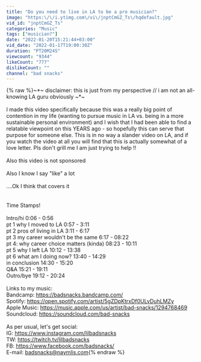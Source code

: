 ```yaml
---
title: "Do you need to live in LA to be a pro musician?"
image: "https:\/\/i.ytimg.com\/vi\/jnptCmGZ_Ts\/hqdefault.jpg"
vid_id: "jnptCmGZ_Ts"
categories: "Music"
tags: ["musician?"]
date: "2022-01-20T15:21:44+03:00"
vid_date: "2022-01-17T19:00:30Z"
duration: "PT20M24S"
viewcount: "9344"
likeCount: "777"
dislikeCount: ""
channel: "bad snacks"
---
```

{% raw %}~*~ disclaimer: this is just from my perspective // i am not an all-knowing LA guru obviously ~*~ <br /><br />I made this video specifically because this was a really big point of contention in my life (wanting to pursue music in LA vs. being in a more sustainable personal environment) and I wish that I had been able to find a relatable viewpoint on this YEARS ago - so hopefully this can serve that purpose for someone else. This is in no way a slander video on LA, and if you watch the video at all you will find that this is actually somewhat of a love letter. Pls don't grill me I am just trying to help !!<br /><br />Also this video is not sponsored<br /><br />Also I know I say &quot;like&quot; a lot <br /><br />....Ok I think that covers it<br /><br /><br />Time Stamps!<br /><br />Intro/hi 0:06 - 0:56<br />pt 1 why I moved to LA 0:57 - 3:11<br />pt 2 pros of living in LA 3:11 - 6:17<br />pt 3 my career wouldn't be the same 6:17 - 08:22<br />pt 4: why career choice matters (kinda) 08:23 - 10:11<br />pt 5 why I left LA 10:12 - 13:38<br />pt 6 what am I doing now? 13:40 - 14:29<br />in conclusion 14:30 - 15:20 <br />Q&amp;A 15:21 - 19:11<br />Outro/bye 19:12 - 20:24<br /><br />Links to my music: <br />Bandcamp: <a rel="nofollow" target="blank" href="https://badsnacks.bandcamp.com/">https://badsnacks.bandcamp.com/</a><br />Spotify: <a rel="nofollow" target="blank" href="https://open.spotify.com/artist/5gZDpKtrxDf0ULvDuhLMZy">https://open.spotify.com/artist/5gZDpKtrxDf0ULvDuhLMZy</a><br />Apple Music: <a rel="nofollow" target="blank" href="https://music.apple.com/us/artist/bad-snacks/1294768469">https://music.apple.com/us/artist/bad-snacks/1294768469</a><br />Soundcloud: <a rel="nofollow" target="blank" href="https://soundcloud.com/bad-snacks">https://soundcloud.com/bad-snacks</a><br /><br />As per usual, let's get social: <br />IG: <a rel="nofollow" target="blank" href="https://www.instagram.com/lilbadsnacks​​">https://www.instagram.com/lilbadsnacks​​</a> <br />TW: <a rel="nofollow" target="blank" href="https://twitch.tv/lilbadsnacks​">https://twitch.tv/lilbadsnacks​</a> <br />FB: <a rel="nofollow" target="blank" href="https://www.facebook.com/badsnacks/​​">https://www.facebook.com/badsnacks/​​</a> <br />E-mail: badsnacks@naymlis.com{% endraw %}
